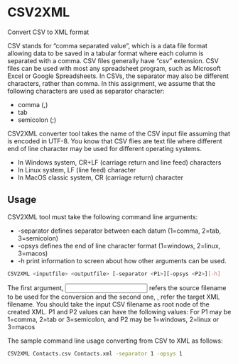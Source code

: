 # CSV2XML
Convert CSV to XML format

CSV stands for “comma separated value”, which is a data file format allowing data to
be saved in a tabular format where each column is separated with a comma. CSV
files generally have “csv” extension. CSV files can be used with most any
spreadsheet program, such as Microsoft Excel or Google Spreadsheets. In CSVs,
the separator may also be different characters, rather than comma. In this
assignment, we assume that the following characters are used as separator
character:

- comma (,)
- tab
- semicolon (;)

CSV2XML converter tool takes the name of the CSV input file assuming that is
encoded in UTF-8. You know that CSV flies are text file where different end of line
character may be used for different operating systems.
- In Windows system, CR+LF (carriage return and line feed) characters
- In Linux system, LF (line feed) character
- In MacOS classic system, CR (carriage return) character

## Usage
CSV2XML tool must take the following command line arguments:
- -separator
defines separator between each datum (1=comma, 2=tab, 3=semicolon)
- -opsys
defines the end of line character format (1=windows, 2=linux, 3=macos)
- -h
print information to screen about how other arguments can be used.

```bash
CSV2XML <inputfile> <outputfile> [-separator <P1>][-opsys <P2>][-h]
```

The first argument, <input file> refers the source filename to be used for the
conversion and the second one, <outputfile>, refer the target XML filename. You
should take the input CSV filename as root node of the created XML.
P1 and P2 values can have the following values:
For P1 may be 1=comma, 2=tab or 3=semicolon, and P2 may be 1=windows,
2=linux or 3=macos

The sample command line usage converting from CSV to XML as follows:
```bash
CSV2XML Contacts.csv Contacts.xml -separator 1 -opsys 1
